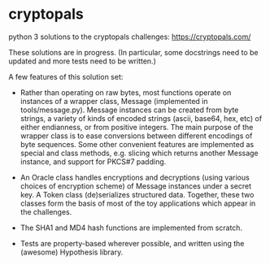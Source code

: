 # cryptopals
python 3 solutions to the cryptopals challenges: https://cryptopals.com/

These solutions are in progress. (In particular, some docstrings need to be updated and more tests need to be written.) 

A few features of this solution set:
* Rather than operating on raw bytes, most functions operate on instances of a wrapper class, Message (implemented in tools/message.py). Message instances can be created from byte strings, a variety of kinds of encoded strings (ascii, base64, hex, etc) of either endianness, or from positive integers. The main purpose of the wrapper class is to ease conversions between different encodings of byte sequences. Some other convenient features are implemented as special and class methods, e.g. slicing which returns another Message instance, and support for PKCS#7 padding.

* An Oracle class handles encryptions and decryptions (using various choices of encryption scheme) of Message instances under a secret key. A Token class (de)serializes structured data. Together, these two classes form the basis of most of the toy applications which appear in the challenges. 

* The SHA1 and MD4 hash functions are implemented from scratch.

* Tests are property-based wherever possible, and written using the (awesome) Hypothesis library. 
